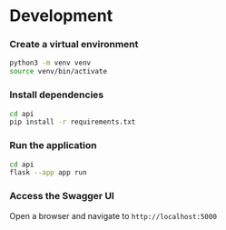 # Development

### Create a virtual environment
```bash
python3 -m venv venv
source venv/bin/activate
```

### Install dependencies
```bash
cd api
pip install -r requirements.txt
```

### Run the application
```bash
cd api
flask --app app run
```

### Access the Swagger UI
Open a browser and navigate to `http://localhost:5000`

